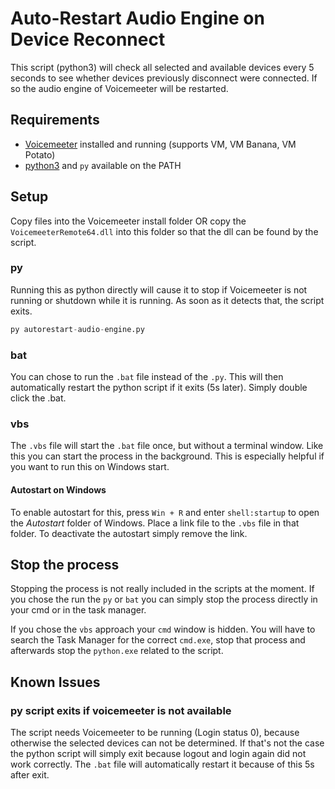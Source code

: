 # Auto-Restart Audio Engine on Device Reconnect

This script (python3) will check all selected and available devices every 5 seconds to see whether devices previously disconnect were connected. If so the audio engine of Voicemeeter will be restarted.

## Requirements

* [Voicemeeter](https://vb-audio.com/Voicemeeter/potato.htm) installed and running (supports VM, VM Banana, VM Potato)
* [python3](https://www.python.org/downloads/) and `py` available on the PATH

## Setup

Copy files into the Voicemeeter install folder OR copy the `VoicemeeterRemote64.dll` into this folder so that the dll can be found by the script.

### py

Running this as python directly will cause it to stop if Voicemeeter is not running or shutdown while it is running. As soon as it detects that, the script exits.

```py
py autorestart-audio-engine.py
```

### bat

You can chose to run the `.bat` file instead of the `.py`. This will then automatically restart the python script if it exits (5s later). Simply double click the .bat.

### vbs

The `.vbs` file will start the `.bat` file once, but without a terminal window. Like this you can start the process in the background. This is especially helpful if you want to run this on Windows start.

#### Autostart on Windows

To enable autostart for this, press `Win + R` and enter `shell:startup` to open the *Autostart* folder of Windows. Place a link file to the `.vbs` file in that folder. To deactivate the autostart simply remove the link.

## Stop the process

Stopping the process is not really included in the scripts at the moment. If you chose the run the `py` or `bat` you can simply stop the process directly in your cmd or in the task manager.

If you chose the `vbs` approach your `cmd` window is hidden. You will have to search the Task Manager for the correct `cmd.exe`, stop that process and afterwards stop the `python.exe` related to the script.

## Known Issues

### py script exits if voicemeeter is not available

The script needs Voicemeeter to be running (Login status 0), because otherwise the selected devices can not be determined. If that's not the case the python script will simply exit because logout and login again did not work correctly. The `.bat` file will automatically restart it because of this 5s after exit.

